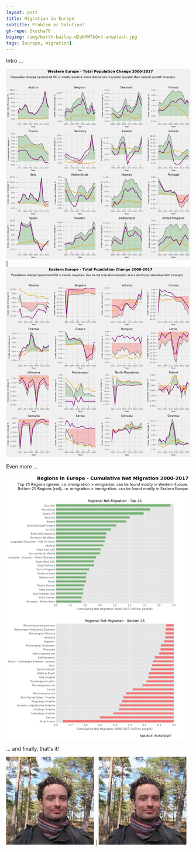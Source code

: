 ```yaml
---
layout: post
title: Migration in Europe
subtitle: Problem or Solution?
gh-repo: Okocha76
bigimg: /img/barth-bailey-d2uHXWTkGn4-unsplash.jpg
tags: [europe, migration]
---
```


Intro ...  

[ ![](/img/WEurope.png) ](/img/WEurope.png) | [ ![](/img/EEurope.png) ](/img/EEurope.png)

Even more ...

[ ![](/img/regions.png) ](/img/regions.png)

... and finally, that's it!

![Crepe](/img/Avatar-JJ.jpeg) | ![Crepe](/img/Avatar-JJ.jpeg)
